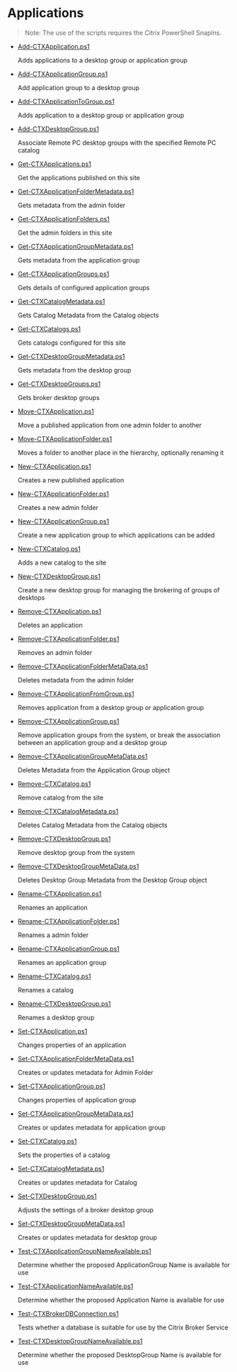 # Applications

> Note: The use of the scripts requires the Citrix PowerShell SnapIns.

+ [Add-CTXApplication.ps1](./Add-CTXApplication.ps1)

  Adds applications to a desktop group or application group

+ [Add-CTXApplicationGroup.ps1](./Add-CTXApplicationGroup.ps1)

  Add application group to a desktop group

+ [Add-CTXApplicationToGroup.ps1](./Add-CTXApplicationToGroup.ps1)

  Adds application to a desktop group or application group 

+ [Add-CTXDesktopGroup.ps1](./Add-CTXDesktopGroup.ps1)

  Associate Remote PC desktop groups with the specified Remote PC catalog

+ [Get-CTXApplications.ps1](./Get-CTXApplications.ps1)

  Get the applications published on this site

+ [Get-CTXApplicationFolderMetadata.ps1](./Get-CTXApplicationFolderMetadata.ps1)

  Gets metadata from the admin folder

+ [Get-CTXApplicationFolders.ps1](./Get-CTXApplicationFolders.ps1)

  Get the admin folders in this site

+ [Get-CTXApplicationGroupMetadata.ps1](./Get-CTXApplicationGroupMetadata.ps1)

  Gets metadata from the application group

+ [Get-CTXApplicationGroups.ps1](./Get-CTXApplicationGroups.ps1)

  Gets details of configured application groups

+ [Get-CTXCatalogMetadata.ps1](./Get-CTXCatalogMetadata.ps1)

  Gets Catalog Metadata from the Catalog objects

+ [Get-CTXCatalogs.ps1](./Get-CTXCatalogs.ps1)

  Gets catalogs configured for this site

+ [Get-CTXDesktopGroupMetadata.ps1](./Get-CTXDesktopGroupMetadata.ps1)

  Gets metadata from the desktop group

+ [Get-CTXDesktopGroups.ps1](./Get-CTXDesktopGroups.ps1)

  Gets broker desktop groups

+ [Move-CTXApplication.ps1](./Move-CTXApplication.ps1)

  Move a published application from one admin folder to another

+ [Move-CTXApplicationFolder.ps1](./Move-CTXApplicationFolder.ps1)

  Moves a folder to another place in the hierarchy, optionally renaming it

+ [New-CTXApplication.ps1](./New-CTXApplication.ps1)

  Creates a new published application

+ [New-CTXApplicationFolder.ps1](./New-CTXApplicationFolder.ps1)

  Creates a new admin folder

+ [New-CTXApplicationGroup.ps1](./New-CTXApplicationGroup.ps1)

  Create a new application group to which applications can be added

+ [New-CTXCatalog.ps1](./New-CTXCatalog.ps1)

  Adds a new catalog to the site

+ [New-CTXDesktopGroup.ps1](./New-CTXDesktopGroup.ps1)

  Create a new desktop group for managing the brokering of groups of desktops

+ [Remove-CTXApplication.ps1](./Remove-CTXApplication.ps1)

  Deletes an application

+ [Remove-CTXApplicationFolder.ps1](./Remove-CTXApplicationFolder.ps1)

  Removes an admin folder

+ [Remove-CTXApplicationFolderMetaData.ps1](./Remove-CTXApplicationFolderMetaData.ps1)

  Deletes metadata from the admin folder

+ [Remove-CTXApplicationFromGroup.ps1](./Remove-CTXApplicationFromGroup.ps1)
  
  Removes application from a desktop group or application group

+ [Remove-CTXApplicationGroup.ps1](./Remove-CTXApplicationGroup.ps1)

  Remove application groups from the system, or break the association between an application group and a desktop group

+ [Remove-CTXApplicationGroupMetaData.ps1](./Remove-CTXApplicationGroupMetaData.ps1)

  Deletes Metadata from the Application Group object

+ [Remove-CTXCatalog.ps1](./Remove-CTXCatalog.ps1)

  Remove catalog from the site

+ [Remove-CTXCatalogMetadata.ps1](./Remove-CTXCatalogMetadata.ps1)

  Deletes Catalog Metadata from the Catalog objects

+ [Remove-CTXDesktopGroup.ps1](./Remove-CTXDesktopGroup.ps1)

  Remove desktop group from the system

+ [Remove-CTXDesktopGroupMetaData.ps1](./Remove-CTXDesktopGroupMetaData.ps1)

  Deletes Desktop Group Metadata from the Desktop Group object

+ [Rename-CTXApplication.ps1](./Rename-CTXApplication.ps1)

  Renames an application

+ [Rename-CTXApplicationFolder.ps1](./Rename-CTXApplicationFolder.ps1)

  Renames a admin folder

+ [Rename-CTXApplicationGroup.ps1](./Rename-CTXApplicationGroup.ps1)

  Renames an application group

+ [Rename-CTXCatalog.ps1](./Rename-CTXCatalog.ps1)

  Renames a catalog

+ [Rename-CTXDesktopGroup.ps1](./Rename-CTXDesktopGroup.ps1)

  Renames a desktop group

+ [Set-CTXApplication.ps1](./Set-CTXApplication.ps1)

  Changes properties of an application 

+ [Set-CTXApplicationFolderMetaData.ps1](./Set-CTXApplicationFolderMetaData.ps1)

  Creates or updates metadata for Admin Folder

+ [Set-CTXApplicationGroup.ps1](./Set-CTXApplicationGroup.ps1)

  Changes properties of application group

+ [Set-CTXApplicationGroupMetaData.ps1](./Set-CTXApplicationGroupMetaData.ps1)

  Creates or updates metadata for application group

+ [Set-CTXCatalog.ps1](./Set-CTXCatalog.ps1)

  Sets the properties of a catalog

+ [Set-CTXCatalogMetadata.ps1](./Set-CTXCatalogMetadata.ps1)

  Creates or updates metadata for Catalog

+ [Set-CTXDesktopGroup.ps1](./Set-CTXDesktopGroup.ps1)

  Adjusts the settings of a broker desktop group

+ [Set-CTXDesktopGroupMetaData.ps1](./Set-CTXDesktopGroupMetaData.ps1)

  Creates or updates metadata for desktop group

+ [Test-CTXApplicationGroupNameAvailable.ps1](./Test-CTXApplicationGroupNameAvailable.ps1)

  Determine whether the proposed ApplicationGroup Name is available for use

+ [Test-CTXApplicationNameAvailable.ps1](./Test-CTXApplicationNameAvailable.ps1)

  Determine whether the proposed Application Name is available for use

+ [Test-CTXBrokerDBConnection.ps1](./Test-CTXBrokerDBConnection.ps1)

  Tests whether a database is suitable for use by the Citrix Broker Service

+ [Test-CTXDesktopGroupNameAvailable.ps1](./Test-CTXDesktopGroupNameAvailable.ps1)

  Determine whether the proposed DesktopGroup Name is available for use